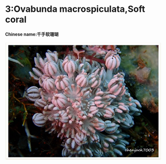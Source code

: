 # 3:Ovabunda macrospiculata,Soft coral

#### Chinese name:千手软珊瑚

![](../../.gitbook/assets/ovabunda-macrospiculata.jpg)

